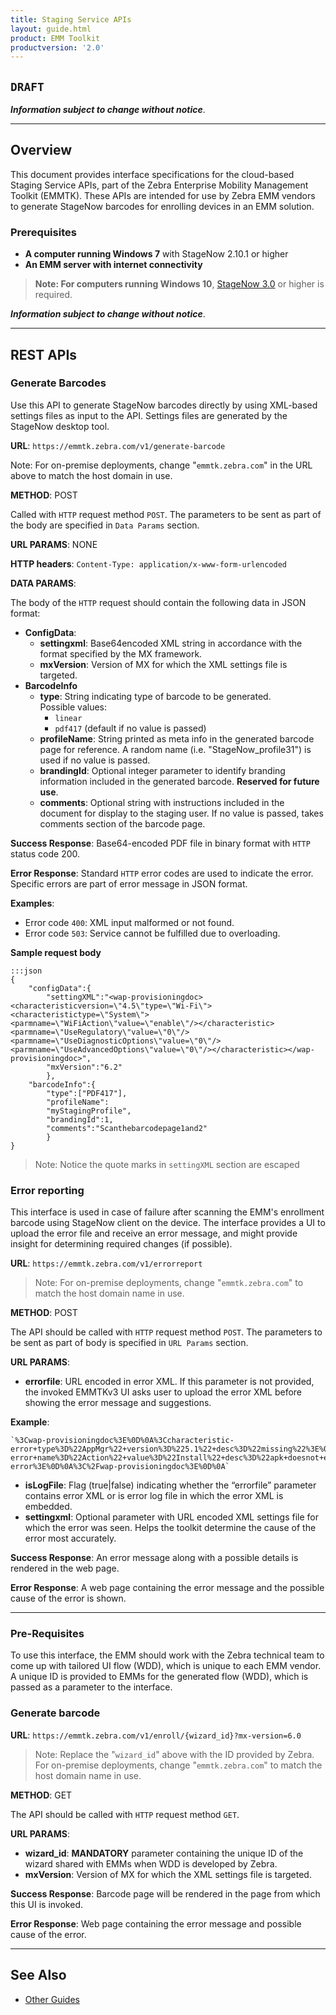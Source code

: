 ```yaml
---
title: Staging Service APIs
layout: guide.html
product: EMM Toolkit
productversion: '2.0'
---
```


## `DRAFT`

**_Information subject to change without notice_**. 

-----

## Overview

This document provides interface specifications for the cloud-based Staging Service APIs, part of the Zebra Enterprise Mobility Management Toolkit (EMMTK). These APIs are intended for use by Zebra EMM vendors to generate StageNow barcodes for enrolling devices in an EMM solution. 

### Prerequisites

* **A computer running Windows 7** with StageNow 2.10.1 or higher
* **An EMM server with internet connectivity** 

> **Note: For computers running Windows 10**, [StageNow 3.0](/stagenow) or higher is required. 

<!-- 
* **One or more supported Zebra devices**
* **A printer** for printing barcodes
 -->

<!-- 
**Interfaces are of two types**: 

* **[REST APIs](#rest)**: generating barcodes, error reporting and other functions
* **

Second, User interface which can be invoked from the EMM’sWeb user interface. When the UI is invoked, Zebra EMM toolkit will take control over the UI and take user through the steps to capture the information required before generating the barcode. In case of any failures during MDM enrollment, the toolkit can also be used upload the error file and get error message and some assistance if possible. 2. Enroll in MDM, direct barcode generation: This API interface can be used to generate StageNow barcode directly by providing the XML settings file (which can be generated by using StageNow desktop tool)as input to the API
 -->


**_Information subject to change without notice_**. 
 
-----
<div id="rest"></div>

## REST APIs

### Generate Barcodes
Use this API to generate StageNow barcodes directly by using XML-based settings files as input to the API. Settings files are generated by the StageNow desktop tool. 

**URL**: `https://emmtk.zebra.com/v1/generate-barcode`

Note: For on-premise deployments, change "`emmtk.zebra.com`" in the URL above to match the host domain in use. 

**METHOD**: POST

Called with `HTTP` request method `POST`. The parameters to be sent as part of the body are specified in `Data Params` section.

**URL PARAMS**: NONE

**HTTP headers**: `Content-Type: application/x-www-form-urlencoded`

**DATA PARAMS**:

The body of the `HTTP` request should contain the following data in JSON format:

* **ConfigData**: 
	* **settingxml**: Base64encoded XML string in accordance with the format specified by the MX framework.
	* **mxVersion**: Version of MX for which the XML settings file is targeted.
* **BarcodeInfo**
	* **type**: String indicating type of barcode to be generated. <br>
	Possible values:
		* `linear`
		* `pdf417` (default if no value is passed) 
	* **profileName**: String printed as meta info in the generated barcode page for reference. A random name (i.e. "StageNow_profile31") is used if no value is passed.
	* **brandingId**: Optional integer parameter to identify branding information included in the generated barcode. **Reserved for future use**.
	* **comments**: Optional string with instructions included in the document for display to the staging user. If no value is passed, takes comments section of the barcode page.

**Success Response**: Base64-encoded PDF file in binary format with `HTTP` status code 200.

**Error Response**: Standard `HTTP` error codes are used to indicate the error. Specific errors are part of error message in JSON format. 

**Examples**:

* Error code `400`: XML input malformed or not found.
* Error code `503`: Service cannot be fulfilled due to overloading.

**Sample request body**

	:::json
	{
		"configData":{
			"settingXML":"<wap-provisioningdoc><characteristicversion=\"4.5\"type=\"Wi-Fi\"><characteristictype=\"System\"><parmname=\"WiFiAction\"value=\"enable\"/></characteristic><parmname=\"UseRegulatory\"value=\"0\"/><parmname=\"UseDiagnosticOptions\"value=\"0\"/><parmname=\"UseAdvancedOptions\"value=\"0\"/></characteristic></wap-provisioningdoc>",
			"mxVersion":"6.2"
			},
		"barcodeInfo":{
			"type":["PDF417"],
			"profileName":
			"myStagingProfile",
			"brandingId":1,
			"comments":"Scanthebarcodepage1and2"
			}
	}

> Note: Notice the quote marks in `settingXML` section are escaped

### Error reporting
This interface is used in case of failure after scanning the EMM's enrollment barcode using StageNow client on the device. The interface provides a UI to upload the error file and receive an error message, and might provide insight for determining required changes (if possible).

**URL**: `https://emmtk.zebra.com/v1/errorreport`

> Note: For on-premise deployments, change "`emmtk.zebra.com`" to match the host domain name in use. 

**METHOD**: POST

The API should be called with `HTTP` request method `POST`. The parameters to be sent as part of body is specified in `URL Params` section.

**URL PARAMS**:

* **errorfile**: URL encoded in error XML. If this parameter is not provided, the invoked EMMTKv3 UI asks user to upload the error XML before showing the error message and suggestions. 

**Example**:

	`%3Cwap-provisioningdoc%3E%0D%0A%3Ccharacteristic-error+type%3D%22AppMgr%22+version%3D%225.1%22+desc%3D%22missing%22%3E%0D%0A%3Cparm-error+name%3D%22Action%22+value%3D%22Install%22+desc%3D%22apk+doesnot+exist+in+the+path%22%2F%3E%0D%0A%3Cparm+name%3D%22APK%22+value%3D%22%2Fmnt%2Fsdcard%2FAKNotepad%22%2F%3E%0D%0A%3C%2Fcharacteristic-error%3E%0D%0A%3C%2Fwap-provisioningdoc%3E%0D%0A`

* **isLogFile**: Flag (true|false) indicating whether the “errorfile” parameter contains error XML or is error log file in which the error XML is embedded.
* **settingxml**: Optional parameter with URL encoded XML settings file for which the error was seen. Helps the toolkit determine the cause of the error most accurately.

**Success Response**: An error message along with a possible details is rendered in the web page.

**Error Response**: A web page containing the error message and the possible cause of the error is shown.

<!-- 
<div id="uiinterface"></div>
## UI Interface

The UI interface which can be invoked from the EMM’s Web user interface. When the UI is invoked, Zebra EMM toolkit will take control over the UI and take the user through the steps to capture the information required before generating the barcode.

 -->

-----

### Pre-Requisites
To use this interface, the EMM should work with the Zebra technical team to come up with tailored UI flow (WDD), which is unique to each EMM vendor. A unique ID is provided to EMMs for the generated flow (WDD), which is passed as a parameter to the interface.

### Generate barcode

**URL**: `https://emmtk.zebra.com/v1/enroll/{wizard_id}?mx-version=6.0`

> Note: Replace the "`wizard_id`" above with the ID provided by Zebra. For on-premise deployments, change "`emmtk.zebra.com`" to match the host domain name in use. 

**METHOD**: GET

The API should be called with `HTTP` request method `GET`. 

**URL PARAMS**: 

* **wizard_id**: **MANDATORY** parameter containing the unique ID of the wizard shared with EMMs when WDD is developed by Zebra.
* **mxVersion**: Version of MX for which the XML settings file is targeted.

**Success Response**: Barcode page will be rendered in the page from which this UI is invoked.

**Error Response**: Web page containing the error message and possible cause of the error. 

-----

## See Also

* [Other Guides](../)
